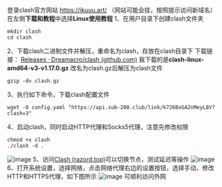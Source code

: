 登录clash官方网站
https://ikuuu.art/
（网站可能会挂，按照提示访问新域名）
在左侧**下载和教程**中选择**Linux使用教程**
1、在用户目录下创建clash文件夹
```text
mkdir clash
cd clash
```
2、下载clash二进制文件并解压，重命名为clash，存放在clash目录下
下载链接：
[Releases · Dreamacro/clash (github.com)](https://github.com/Dreamacro/clash/releases)
我下载的是**clash-linux-amd64-v3-v1.17.0.gz**
改名为clash.gz后解压为clash文件
```text
gzip -dv clash.gz
```
3、执行如下命令，下载clash配置文件
```text
wget -O config.yaml "https://api.sub-200.club/link/k726BxGA2nMeyL8V?clash=3"
```
4、启动clash，同时启动HTTP代理和Socks5代理，注意先修改权限
```text
chmod +x clash
./clash -d .
```
![image](https://github.com/dbqyw/qyw.github.io/assets/130265921/7b3f3f8b-2b2f-4e19-88c4-8652235a1787)
5、访问[Clash (razord.top)](https://clash.razord.top/#/proxies)可以切换节点，测试延迟等操作
![image](https://github.com/dbqyw/qyw.github.io/assets/130265921/7d6a0bd4-73fe-4f83-b06e-9d47b9e36f26)
6、打开系统设置，选择网络，点击网络代理右边的设置按钮，选择手动，修改HTTP和HTTPS代理，如下图所示
![image](https://github.com/dbqyw/qyw.github.io/assets/130265921/3f10d15b-3067-4930-b328-233400d24af2)
可顺利访问外网
